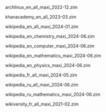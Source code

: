 archlinux_en_all_maxi_2022-12.zim

khanacademy_en_all_2023-03.zim

wikipedia_en_all_maxi_2024-01.zim

wikipedia_en_chemistry_maxi_2024-06.zim

wikipedia_en_computer_maxi_2024-06.zim

wikipedia_en_mathematics_maxi_2024-06.zim

wikipedia_en_physics_maxi_2024-06.zim

wikipedia_fr_all_maxi_2024-05.zim

wikipedia_ru_all_maxi_2024-06.zim

wikipedia_ru_mathematics_maxi_2024-06.zim

wikiversity_fr_all_maxi_2021-02.zim
